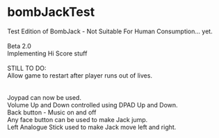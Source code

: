 # bombJackTest
Test Edition of BombJack - Not Suitable For Human Consumption... yet.<br/>
<br/>
Beta 2.0<br/>
Implementing Hi Score stuff<br/>
<br/>
STILL TO DO:<br/>
Allow game to restart after player runs out of lives.<br/>
<br/>
<br/>
Joypad can now be used.<br/>
Volume Up and Down controlled using DPAD Up and Down.<br/>
Back button - Music on and off<br/>
Any face button can be used to make Jack jump.<br/>
Left Analogue Stick used to make Jack move left and right.<br/>
